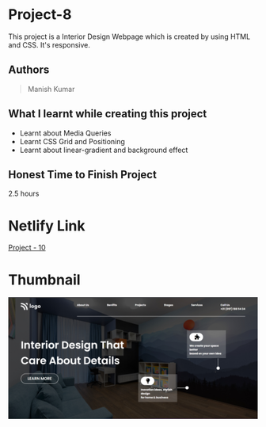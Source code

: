 
# Project-8

This project is a Interior Design Webpage which is created by using HTML and CSS. It's responsive.





## Authors

 >Manish Kumar


## What I learnt while creating this project

- Learnt about Media Queries
- Learnt CSS Grid and Positioning
- Learnt about linear-gradient and background effect



## Honest Time to Finish Project

2.5 hours



# Netlify Link

[Project - 10](https://project-10-mk.netlify.app/)

# Thumbnail

![thumbnail_pic](thumbnail.jpg)